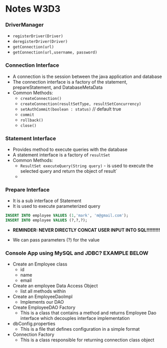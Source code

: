 
# Notes W3D3

### DriverManager

- `registerDriver(Driver)`
- `deregisterDriver(Driver)`
- `getConnection(url)`
- `getConnection(url,username, password)`

### Connection Interface

- A connection is the session between the java application and database
- The connection interface is a factory of the statement, prepareStatement, and DatabaseMetaData
- Common Methods:
    - `createConnection()`
    - `createConnection(resultSetType, resultSetConcurrency)`
    - `setAuthCommit(boolean : status)` // default true
    -  `commit`
    - `rollback()`
    - `close()`

### Statement Interface

- Provides method to execute queries with the database
- A statement interface is a factory of `resultSet`
- Common Methods:
    - `ResultSet executeQuery(String query)` - is used to execute the selected query and return the object of result`
    - 

### Prepare Interface
- It is a sub interface of Statement
- It is used to execute parameterized query

```sql
INSERT INTO employee VALUES (1,'mark', 'm@gmail.com');
INSERT INTO employee VALUES (?,?,?);
```
- **REMINDER: NEVER DIRECTLY CONCAT USER INPUT INTO SQL!!!!!!!!!**


- We can pass parameters (?) for the value

### Console App using MySQL and JDBC? EXAMPLE BELOW

- Create an Employee class
    - id
    - name
    - email
- Create an employee Data Access Object
    - list all methods within
- Create an EmployeeDaoImpl
    - Implements our DAO
- Create EmployeeDAO Factory
    - This is a class that contains a method and returns Employee Dao interface which decouples interface implementation
- dbConfig.properties
    - This is a file that defines configuration in a simple format
- Connection Factory
    - This is a class responsible for returning connection class object